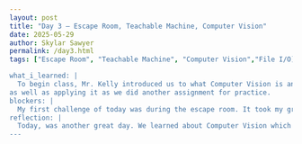 ```yaml
---
layout: post
title: "Day 3 – Escape Room, Teachable Machine, Computer Vision"
date: 2025-05-29
author: Skylar Sawyer
permalink: /day3.html
tags: ["Escape Room", "Teachable Machine", "Computer Vision","File I/O]

what_i_learned: |
  To begin class, Mr. Kelly introduced us to what Computer Vision is and the 4 main computer vision task which are image classification, object detection, object tracking, and image segmentation. He broke down why is it important and how it works. We then went on to break into our Python groups and Michael gave us an assignment from our review and then went on to teach us abour File I/O. We learned about writing, reading, and appending in a file 
as well as applying it as we did another assignment for practice.
blockers: |
  My first challenge of today was during the escape room. It took my group a while to connect the clues. We werent even able to complete it before the lunch break. My next challenge was during the Python102 class. I was having trouble getting my user input to show up in one of my text files, but after messing with it for a little bit I was able to fix it. 
reflection: |
  Today, was another great day. We learned about Computer Vision which I had never heard of before today and it was very eye opening especially when we were putting example of what it is in the chat. Although, the escape room was challenging it was still a good bonding experience with my group. Michael went over file I/O with us today which was a great refresher because I havent done those methods in a while. I came across a few challenges during the assignment portion, but I was able to overcome them.
---
```

